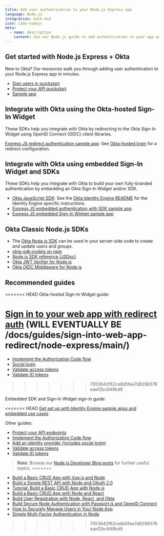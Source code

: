 ```yaml
---
title: Add user authentication to your Node.js Express app
language: Node.js
integration: back-end
icon: code-nodejs
meta:
  - name: description
    content: Use our Node.js guide to add authentication to your app and our Node.js SDK to create and update users and groups.
---
```


## Get started with Node.js Express + Okta

New to Okta? Our resources walk you through adding user authentication to your Node.js Express app in minutes.

<ul class='language-ctas'>
	<li>
		<a href='/docs/guides/sign-into-web-app-redirect/node-express/main/' class='Button--blueDarkOutline' data-proofer-ignore>
			<span>Sign users in quickstart</span>
		</a>
	</li>
	<li>
        <a href='/docs/guides/protect-your-api/nodeexpress/main/' class='Button--blueDarkOutline' data-proofer-ignore>
            <span>Protect your API quickstart</span>
        </a>
  </li>
	<li>
		<a href='https://github.com/okta/samples-nodejs-express-4' class='Button--blueDarkOutline' data-proofer-ignore>
			<span>Sample app</span>
		</a>
	</li>
</ul>

## Integrate with Okta using the Okta-hosted Sign-In Widget

These SDKs help you integrate with Okta by redirecting to the Okta Sign-In Widget using OpenID Connect (OIDC) client libraries.

[Express JS redirect authentication sample app](https://github.com/okta/samples-nodejs-express-4): See [Okta-hosted login](https://github.com/okta/samples-nodejs-express-4/tree/master/okta-hosted-login) for a redirect configuration.

## Integrate with Okta using embedded Sign-In Widget and SDKs

These SDKs help you integrate with Okta to build your own fully-branded authentication by embedding an Okta Sign-In Widget and/or SDK.

* [Okta JavaScript SDK](https://github.com/okta/okta-auth-js): See the [Okta Identity Engine README](https://github.com/okta/okta-auth-js/blob/master/docs/idx.md) for the Identity Engine specific instructions.
* [Express JS embedded authentication with SDK sample app](https://github.com/okta/okta-auth-js/tree/master/samples/generated/express-embedded-auth-with-sdk)
* [Express JS embedded Sign-In Widget sample app](https://github.com/okta/okta-auth-js/tree/master/samples/generated/express-embedded-sign-in-widget)

## Okta Classic Node.js SDKs

* The [Okta Node.js SDK](https://github.com/okta/okta-sdk-nodejs) can be used in your server-side code to create and update users and groups.
* [okta-sdk-nodejs on npm](https://www.npmjs.com/package/@okta/okta-sdk-nodejs)
* [Node.js SDK reference (JSDoc)](https://developer.okta.com/okta-sdk-nodejs/jsdocs/)
* [Okta JWT Verifier for Node.js](https://github.com/okta/okta-jwt-verifier-js)
* [Okta OIDC Middleware for Node.js](https://github.com/okta/okta-oidc-middleware)

## Recommended guides

<<<<<<< HEAD
Okta-hosted Sign-In Widget guide:

[Sign in to your web app with redirect auth](#) (WILL EVENTUALLY BE /docs/guides/sign-into-web-app-redirect/node-express/main/)
=======
- [Implement the Authorization Code flow](/docs/guides/implement-grant-type/authcode/main/)
- [Social login](/docs/concepts/identity-providers/)
- [Validate access tokens](/docs/guides/validate-access-tokens)
- [Validate ID tokens](/docs/guides/validate-id-tokens)
>>>>>>> 7053642f62ce8d5fee7d8298376eaef2bc649bd9

Embedded SDK and Sign-In Widget sign-in guide:

<<<<<<< HEAD
[Get set up with Identity Engine sample apps and embedded use cases](/docs/guides/oie-embedded-common-org-setup/nodejs/main/)

Other guides:

* [Protect your API endpoints](/docs/guides/protect-your-api/nodeexpress/main/)
* [Implement the Authorization Code flow](/docs/guides/implement-grant-type/authcode/main/)
* [Add an identity provider (includes social login)](/docs/guides/identity-providers/)
* [Validate access tokens](/docs/guides/validate-access-tokens)
* [Validate ID tokens](/docs/guides/validate-id-tokens)

> **Note**: Browse our [Node.js Developer Blog posts](/search/#q=node&f:@commonoktasource=[Developer%20blog]) for further useful topics.
=======
- [Build a Basic CRUD App with Vue.js and Node](/blog/2018/02/15/build-crud-app-vuejs-node)
- [Build a Simple REST API with Node and OAuth 2.0](/blog/2018/08/21/build-secure-rest-api-with-node)
- [Tutorial: Build a Basic CRUD App with Node.js](/blog/2018/06/28/tutorial-build-a-basic-crud-app-with-node)
- [Build a Basic CRUD App with Node and React](/blog/2018/07/10/build-a-basic-crud-app-with-node-and-react)
- [Build User Registration with Node, React, and Okta](/blog/2018/02/06/build-user-registration-with-node-react-and-okta)
- [Build Secure Node Authentication with Passport.js and OpenID Connect](/blog/2018/05/18/node-authentication-with-passport-and-oidc)
- [How to Securely Manage Users in Your Node App](/blog/2018/06/26/securely-manage-users-node-app)
- [Simple Multi-Factor Authentication in Node](/blog/2018/05/22/simple-multifactor-authentication-in-node)
>>>>>>> 7053642f62ce8d5fee7d8298376eaef2bc649bd9
